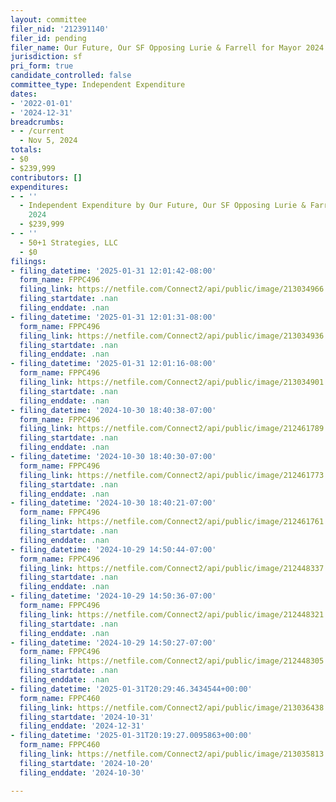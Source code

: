 ```yaml
---
layout: committee
filer_nid: '212391140'
filer_id: pending
filer_name: Our Future, Our SF Opposing Lurie & Farrell for Mayor 2024
jurisdiction: sf
pri_form: true
candidate_controlled: false
committee_type: Independent Expenditure
dates:
- '2022-01-01'
- '2024-12-31'
breadcrumbs:
- - /current
  - Nov 5, 2024
totals:
- $0
- $239,999
contributors: []
expenditures:
- - ''
  - Independent Expenditure by Our Future, Our SF Opposing Lurie & Farrell for Mayor
    2024
  - $239,999
- - ''
  - 50+1 Strategies, LLC
  - $0
filings:
- filing_datetime: '2025-01-31 12:01:42-08:00'
  form_name: FPPC496
  filing_link: https://netfile.com/Connect2/api/public/image/213034966
  filing_startdate: .nan
  filing_enddate: .nan
- filing_datetime: '2025-01-31 12:01:31-08:00'
  form_name: FPPC496
  filing_link: https://netfile.com/Connect2/api/public/image/213034936
  filing_startdate: .nan
  filing_enddate: .nan
- filing_datetime: '2025-01-31 12:01:16-08:00'
  form_name: FPPC496
  filing_link: https://netfile.com/Connect2/api/public/image/213034901
  filing_startdate: .nan
  filing_enddate: .nan
- filing_datetime: '2024-10-30 18:40:38-07:00'
  form_name: FPPC496
  filing_link: https://netfile.com/Connect2/api/public/image/212461789
  filing_startdate: .nan
  filing_enddate: .nan
- filing_datetime: '2024-10-30 18:40:30-07:00'
  form_name: FPPC496
  filing_link: https://netfile.com/Connect2/api/public/image/212461773
  filing_startdate: .nan
  filing_enddate: .nan
- filing_datetime: '2024-10-30 18:40:21-07:00'
  form_name: FPPC496
  filing_link: https://netfile.com/Connect2/api/public/image/212461761
  filing_startdate: .nan
  filing_enddate: .nan
- filing_datetime: '2024-10-29 14:50:44-07:00'
  form_name: FPPC496
  filing_link: https://netfile.com/Connect2/api/public/image/212448337
  filing_startdate: .nan
  filing_enddate: .nan
- filing_datetime: '2024-10-29 14:50:36-07:00'
  form_name: FPPC496
  filing_link: https://netfile.com/Connect2/api/public/image/212448321
  filing_startdate: .nan
  filing_enddate: .nan
- filing_datetime: '2024-10-29 14:50:27-07:00'
  form_name: FPPC496
  filing_link: https://netfile.com/Connect2/api/public/image/212448305
  filing_startdate: .nan
  filing_enddate: .nan
- filing_datetime: '2025-01-31T20:29:46.3434544+00:00'
  form_name: FPPC460
  filing_link: https://netfile.com/Connect2/api/public/image/213036438
  filing_startdate: '2024-10-31'
  filing_enddate: '2024-12-31'
- filing_datetime: '2025-01-31T20:19:27.0095863+00:00'
  form_name: FPPC460
  filing_link: https://netfile.com/Connect2/api/public/image/213035813
  filing_startdate: '2024-10-20'
  filing_enddate: '2024-10-30'

---
```


